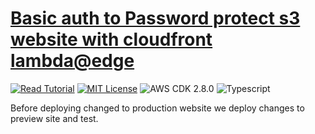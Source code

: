 # [Basic auth to Password protect s3 website with cloudfront lambda@edge](https://apoorv.blog/password-protect-s3-static-site/)

[![Read Tutorial](https://badgen.now.sh/badge/Read/Tutorial/purple)](https://apoorv.blog/password-protect-s3-static-site/)
[![MIT License](https://badgen.now.sh/badge/License/MIT/blue)](https://github.com/apoorvmote/cdk-examples/blob/master/License.md)
![AWS CDK 2.8.0](https://badgen.net/badge/aws-cdk/2.8.0/yellow)
![Typescript](https://badgen.net/badge/icon/typescript?icon=typescript&label)

Before deploying changed to production website we deploy changes to preview site and test.